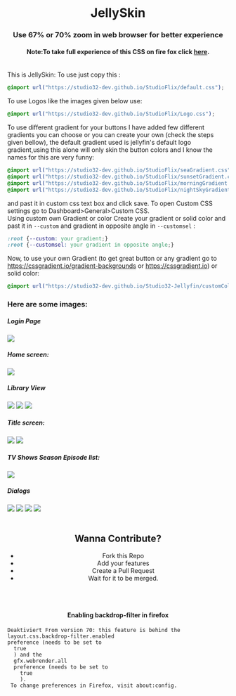 <div align="center">
<h1>JellySkin</h1><h3>Use 67% or 70% zoom in web browser for better experience</h3>
<h4>Note:To take full experience of this CSS on fire fox click <a href="#firefox">here</a></strong>.</h4>
</div>
<br>
This is JellySkin:
To use just copy this :

```css
@import url("https://studio32-dev.github.io/StudioFlix/default.css");
```
To use Logos like the images given below use:

```css
@import url("https://studio32-dev.github.io/StudioFlix/Logo.css");
```

To use different gradient for your buttons I have added few different gradients you can choose or you can create your own (check the steps given bellow), the default gradient used is jellyfin's default logo gradient,using this alone will only skin the button colors and I know the names for this are very funny:
```css
@import url("https://studio32-dev.github.io/StudioFlix/seaGradient.css");
@import url("https://studio32-dev.github.io/StudioFlix/sunsetGradient.css");
@import url("https://studio32-dev.github.io/StudioFlix/morningGradient.css");
@import url("https://studio32-dev.github.io/StudioFlix/nightSkyGradient.css");
```
and past it in custom css text box and click save. To open Custom CSS settings go to Dashboard>General>Custom CSS.
<br>
Using custom own Gradient or color
Create your gradient or solid color and past it in ```--custom``` and gradient in opposite angle in ```--customsel``` :
```css
:root {--custom: your gradient;}
:root {--customsel: your gradient in opposite angle;}
```
Now, to use your own Gradient (to get great button or any gradient go to https://cssgradient.io/gradient-backgrounds or https://cssgradient.io) or solid color:
```css
@import url("https://studio32-dev.github.io/Studio32-Jellyfin/customCol.css");
```  
<h3>Here are some images:</h3>

<h5>Login Page</h5>
<img src="https://studio32-dev.github.io/StudioFlix/img/login.jpg">

<h5>Home screen:</h5>
<img src="https://studio32-dev.github.io/StudioFlix/img/Home.jpg">

<h5>Library View</h5>
<img src="https://studio32-dev.github.io/StudioFlix/img/Movies.jpg">
<img src="https://studio32-dev.github.io/StudioFlix/img/TV%20Shows.jpg">
<img src="https://studio32-dev.github.io/StudioFlix/img/Collections.jpg">

<h5>Title screen:</h5>
<img src="https://studio32-dev.github.io/StudioFlix/img/Title%20Page-Movie.jpg">
<img src="https://studio32-dev.github.io/StudioFlix/img/Title%20Page-TV.jpg">

<h5>TV Shows Season Episode list:</h5>
<img src="https://studio32-dev.github.io/StudioFlix/img/Ep-list.jpg">

<h5>Dialogs</h5>
<img src="https://studio32-dev.github.io/StudioFlix/img/Menu.jpg">
<img src="https://studio32-dev.github.io/StudioFlix/img/Dialog-1.jpg">
<img src="https://studio32-dev.github.io/StudioFlix/img/Dialog-2.jpg">
<img src="https://studio32-dev.github.io/StudioFlix/img/Dialog-3.jpg">
<br>
<br>

<div class="conribute" align="center" style="text-align: center;">
<h2> Wanna Contribute? </h2>
<ul>
<li>Fork this Repo</li>
<li>Add your features</li>
<li>Create a Pull Request</li>
<li>Wait for it to be merged.</li>
</ul>
</div>
<br>
<br>

<div class="firefox">
<h4 align="center">Enabling backdrop-filter in firefox</h4>

```
Deaktiviert From version 70: this feature is behind the
layout.css.backdrop-filter.enabled
preference (needs to be set to
  true
  ) and the
  gfx.webrender.all
  preference (needs to be set to
    true
    ).
 To change preferences in Firefox, visit about:config.
```

</div>
